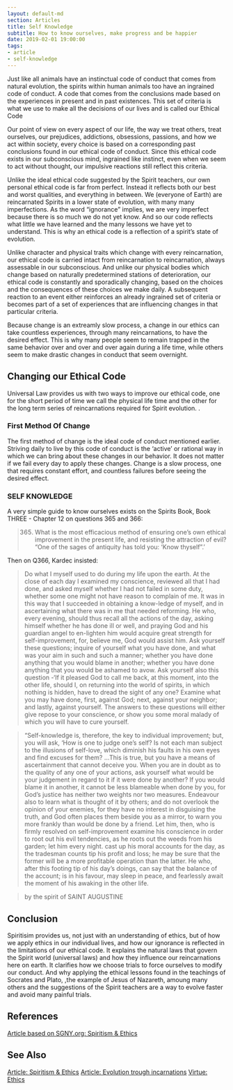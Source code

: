 ```yaml
---
layout: default-md
section: Articles
title: Self Knowledge
subtitle: How to know ourselves, make progress and be happier
date: 2019-02-01 19:00:00
tags: 
- article
- self-knowledge
---
```


Just like all animals have an instinctual code of conduct that comes from natural evolution, the spirits within human animals too have an ingrained code of conduct. A code that comes from the conclusions made based on the experiences in present and in past existences. This set of criteria is what we use to make all the decisions of our lives and is called our Ethical Code

Our point of view on every aspect of our life, the way we treat others, treat ourselves, our prejudices, addictions, obsessions, passions, and how we act within society, every choice is based on a corresponding past conclusions found in our ethical code of conduct. Since this ethical code exists in our subconscious mind, ingrained like instinct, even when we seem to act without thought, our impulsive reactions still reflect this criteria.

Unlike the ideal ethical code suggested by the Spirit teachers, our own personal ethical code is far from perfect. Instead it reflects both our best and worst qualities, and everything in between. We (everyone of Earth) are reincarnated Spirits in a lower state of evolution, with many many imperfections. As the word “ignorance” implies, we are very imperfect because there is so much we do not yet know. And so our code reflects what little we have learned and the many lessons we have yet to understand. This is why an ethical code is a reflection of a spirit’s state of evolution.

Unlike character and physical traits which change with every reincarnation, our ethical code is carried intact from reincarnation to reincarnation, always assessable in our subconscious. And unlike our physical bodies which change based on naturally predetermined stations of deterioration, our ethical code is constantly and sporadically changing, based on the choices and the consequences of these choices we make daily. A subsequent reaction to an event either reinforces an already ingrained set of criteria or becomes part of a set of experiences that are influencing changes in that particular criteria.

Because change is an extreamly slow process, a change in our ethics can take countless experiences, through many reincarnations, to have the desired effect. This is why many people seem to remain trapped in the same behavior over and over and over again during a life time, while others seem to make drastic changes in conduct that seem overnight.

## Changing our Ethical Code
Universal Law provides us with two ways to improve our ethical code, one for the short period of time we call the physical life time and the other for the long term series of reincarnations required for Spirit evolution. .

### First Method Of Change
The first method of change is the ideal code of conduct mentioned earlier. Striving daily to live by this code of conduct is the ‘active’ or rational way in which we can bring about these changes in our behavior. It does not matter if we fail every day to apply these changes. Change is a slow process, one that requires constant effort, and countless failures before seeing the desired effect. 

### SELF KNOWLEDGE
A very simple guide to know ourselves exists on the Spirits Book, Book THREE - Chapter 12 on questions 365 and 366: 

> 365. What is the most efficacious method of ensuring one’s own ethical improvement in the present life, and resisting the attraction of evil? “One of the sages of antiquity has told you: ‘Know thyself”.’ 

Then on Q366, Kardec insisted: 

> Do what I myself used to do during my life upon the earth. At the close of each day I examined my conscience, reviewed all that I had done, and asked myself whether I had not failed in some duty, whether some one might not have reason to complain of me. It was in this way that I succeeded in obtaining a know-ledge of myself, and in ascertaining what there was in me that needed reforming. He who, every evening, should thus recall all the actions of the day, asking himself whether he has done ill or well, and praying God and his guardian angel to en-lighten him would acquire great strength for self-improvement, for, believe me, God would assist him. Ask yourself these questions; inquire of yourself what you have done, and what was your aim in such and such a manner; whether you have done anything that you would blame in another; whether you have done anything that you would be ashamed to avow. Ask yourself also this question -‘If it pleased God to call me back, at this moment, into the other life, should I, on returning into the world of spirits, in which nothing is hidden, have to dread the sight of any one? Examine what you may have done, first, against God; next, against your neighbor; and lastly, against yourself. The answers to these questions will either give repose to your conscience, or show you some moral malady of which you will have to cure yourself.

> “Self-knowledge is, therefore, the key to individual improvement; but, you will ask, ‘How is one to judge one’s self? Is not each man subject to the illusions of self-love, which diminish his faults in his own eyes and find excuses for them? …This is true, but you have a means of ascertainment that cannot deceive you. When you are in doubt as to the quality of any one of your actions, ask yourself what would be your judgement in regard to it if it were done by another? If you would blame it in another, it cannot be less blameable when done by you, for God’s justice has neither two weights nor two measures. Endeavour also to learn what is thought of it by others; and do not overlook the opinion of your enemies, for they have no interest in disguising the truth, and God often places them beside you as a mirror, to warn you more frankly than would be done by a friend. Let him, then, who is firmly resolved on self-improvement examine his conscience in order to root out his evil tendencies, as he roots out the weeds from his garden; let him every night. cast up his moral accounts for the day, as the tradesman counts tip his profit and loss; he may be sure that the former will be a more profitable operation than the latter. He who, after this footing tip of his day’s doings, can say that the balance of the account; is in his favour, may sleep in peace, and fearlessly await the moment of his awaking in the other life.

> by the spirit of SAINT AUGUSTINE 

## Conclusion

Spiritisim provides us, not just with an understanding of ethics, but of how we apply ethics in our individual lives, and how our ignorance is reflected in the limitations of our ethical code. It explains the natural laws that govern the Spirit world (universal laws) and how they influence our reincarnations here on earth. It clarifies how we choose trials to force ourselves to modify our conduct. And why applying the ethical lessons found in the teachings of Socrates and Plato, ,the example of Jesus of Nazareth, amoung many others and the suggestions of the Spirit teachers are a way to evolve faster and avoid many painful trials.

## References
[Article based on SGNY.org: Spiritism & Ethics](http://www.sgny.org/spiritism-guide/spiritism-topics/spiritism-ethics/index.html)

## See Also
[Article: Spiritism & Ethics](/articles/spiritism-ethics)
[Article: Evolution trough incarnations](/articles/evolution-trough-incarnations)
[Virtue: Ethics ](/virtues/ethics)